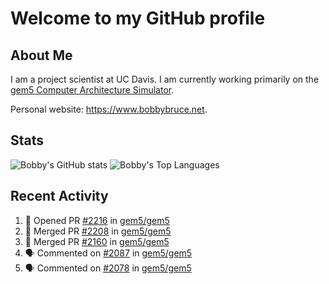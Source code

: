# Welcome to my GitHub profile

## About Me

I am a project scientist at UC Davis. I am currently working primarily on the [gem5 Computer Architecture Simulator](https://github.com/gem5).

Personal website: <https://www.bobbybruce.net>.

## Stats

![Bobby's GitHub stats](https://github-readme-stats.vercel.app/api?username=bobbyrbruce&show_icons=true&theme=responsive&include_all_commits=true&count_private=true&show=reviews&disable_animations=true)
![Bobby's Top Languages ](https://github-readme-stats.vercel.app/api/top-langs/?username=bobbyrbruce&layout=compact&theme=responsive&count_private=true&langs_count=10&disable_animations=true)

## Recent Activity

<!--START_SECTION:activity-->
1. 💪 Opened PR [#2216](https://github.com/gem5/gem5/pull/2216) in [gem5/gem5](https://github.com/gem5/gem5)
2. 🎉 Merged PR [#2208](https://github.com/gem5/gem5/pull/2208) in [gem5/gem5](https://github.com/gem5/gem5)
3. 🎉 Merged PR [#2160](https://github.com/gem5/gem5/pull/2160) in [gem5/gem5](https://github.com/gem5/gem5)
4. 🗣 Commented on [#2087](https://github.com/gem5/gem5/pull/2087#issuecomment-2828156645) in [gem5/gem5](https://github.com/gem5/gem5)
5. 🗣 Commented on [#2078](https://github.com/gem5/gem5/pull/2078#issuecomment-2828146817) in [gem5/gem5](https://github.com/gem5/gem5)
<!--END_SECTION:activity-->

